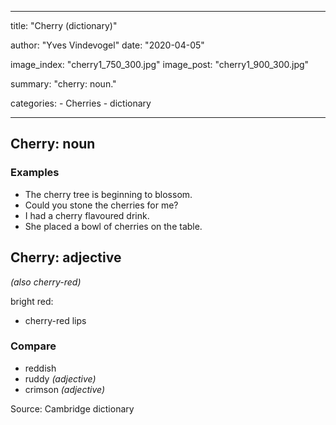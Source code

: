 ---

title: "Cherry (dictionary)"

author: "Yves Vindevogel"
date: "2020-04-05"

image_index: "cherry1_750_300.jpg"
image_post: "cherry1_900_300.jpg"

summary: "cherry: noun." 

categories:
    - Cherries
    - dictionary
    
----------

## Cherry: noun

### Examples

- The cherry tree is beginning to blossom.
- Could you stone the cherries for me?
- I had a cherry flavoured drink.
- She placed a bowl of cherries on the table.

## Cherry: adjective

*(also cherry-red)*
 
bright red:

- cherry-red lips

### Compare
- reddish
- ruddy *(adjective)*
- crimson *(adjective)*

Source: Cambridge dictionary
